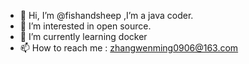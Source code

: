 - 👋 Hi, I’m @fishandsheep ,I’m a java coder.
- 👀 I’m interested in open source.
- 🌱 I’m currently learning docker
- 📫 How to reach me : zhangwenming0906@163.com

<!---
fishandsheep/fishandsheep is a ✨ special ✨ repository because its `README.md` (this file) appears on your GitHub profile.
You can click the Preview link to take a look at your changes.
--->
